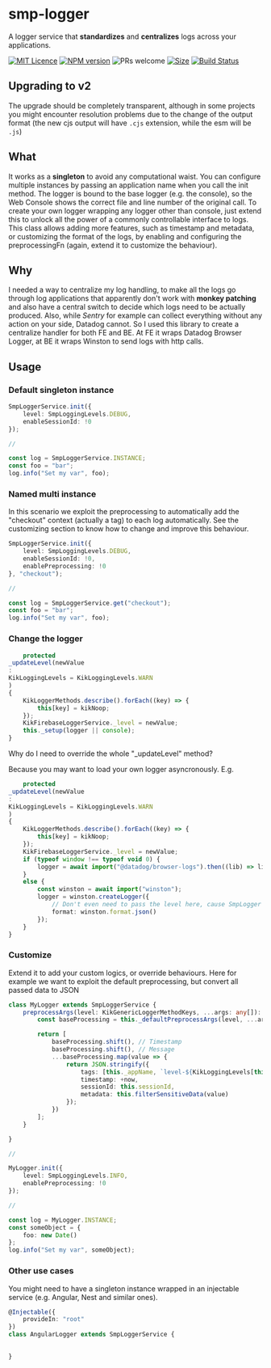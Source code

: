 # smp-logger

A logger service that **standardizes** and **centralizes** logs across your applications.

[![MIT Licence][licence-image]][licence]
[![NPM version][npm-version-image]][npm-url]
![PRs welcome][contributing-image]
[![Size][size]][size-url]
[![Build Status][gh-actions-image]][gh-actions-url]

## Upgrading to v2

The upgrade should be completely transparent, although in some projects you might encounter resolution problems due to
the change of the output format (the new cjs output will have `.cjs` extension, while the esm will be `.js`)

## What

It works as a **singleton** to avoid any computational waist.
You can configure multiple instances by passing an application name when you call the init method.
The logger is bound to the base logger (e.g. the console), so the Web Console shows the correct file and line number of
the original call.
To create your own logger wrapping any logger other than console, just extend this to unlock all the power of a commonly
controllable interface to logs.
This class allows adding more features, such as timestamp and metadata, or customizing the format of the logs, by
enabling and configuring the preprocessingFn (again, extend it to customize the behaviour).

## Why

I needed a way to centralize my log handling, to make all the logs go through log applications that apparently don't
work with **monkey patching** and also have a central switch to decide which logs need to be actually produced.
Also, while _Sentry_ for example can collect everything without any action on your side, Datadog cannot.
So I used this library to create a centralize handler for both FE and BE. At FE it wraps Datadog Browser Logger, at BE
it wraps Winston to send logs with http calls.

## Usage

### Default singleton instance

```ts
SmpLoggerService.init({
    level: SmpLoggingLevels.DEBUG,
    enableSessionId: !0
});

//

const log = SmpLoggerService.INSTANCE;
const foo = "bar";
log.info("Set my var", foo);

```

### Named multi instance

In this scenario we exploit the preprocessing to automatically add the "checkout" context (actually a tag) to each log
automatically.
See the customizing section to know how to change and improve this behaviour.

```ts
SmpLoggerService.init({
    level: SmpLoggingLevels.DEBUG,
    enableSessionId: !0,
    enablePreprocessing: !0
}, "checkout");

//

const log = SmpLoggerService.get("checkout");
const foo = "bar";
log.info("Set my var", foo);

```

### Change the logger

```ts
    protected
_updateLevel(newValue
:
KikLoggingLevels = KikLoggingLevels.WARN
)
{
    KikLoggerMethods.describe().forEach((key) => {
        this[key] = kikNoop;
    });
    KikFirebaseLoggerService._level = newValue;
    this._setup(logger || console);
}
```

Why do I need to override the whole "_updateLevel" method?

Because you may want to load your own logger asyncronously. E.g.

```ts
    protected
_updateLevel(newValue
:
KikLoggingLevels = KikLoggingLevels.WARN
)
{
    KikLoggerMethods.describe().forEach((key) => {
        this[key] = kikNoop;
    });
    KikFirebaseLoggerService._level = newValue;
    if (typeof window !== typeof void 0) {
        logger = await import("@datadog/browser-logs").then((lib) => lib.datadogLogs);
    }
    else {
        const winston = await import("winston");
        logger = winston.createLogger({
            // Don't even need to pass the level here, cause SmpLogger is already filtering enabled levels ;)
            format: winston.format.json()
        });
    }
}
```

### Customize

Extend it to add your custom logics, or override behaviours.
Here for example we want to exploit the default preprocessing, but convert all passed data to JSON

```ts
class MyLogger extends SmpLoggerService {
    preprocessArgs(level: KikGenericLoggerMethodKeys, ...args: any[]): [string, string, ...string[]] {
        const baseProcessing = this._defaultPreprocessArgs(level, ...args);

        return [
            baseProcessing.shift(), // Timestamp
            baseProcessing.shift(), // Message
            ...baseProcessing.map(value => {
                return JSON.stringify({
                    tags: [this._appName, `level-${KikLoggingLevels[this.level]}`, level],
                    timestamp: +now,
                    sessionId: this.sessionId,
                    metadata: this.filterSensitiveData(value)
                });
            })
        ];
    }

}

//

MyLogger.init({
    level: SmpLoggingLevels.INFO,
    enablePreprocessing: !0
});

//

const log = MyLogger.INSTANCE;
const someObject = {
    foo: new Date()
};
log.info("Set my var", someObject);

```

### Other use cases

You might need to have a singleton instance wrapped in an injectable service (e.g. Angular, Nest and similar ones).

```typescript
@Injectable({
    provideIn: "root"
})
class AngularLogger extends SmpLoggerService {
   

}
```

[size]: https://img.shields.io/bundlephobia/minzip/@tonysamperi/logger
[size-url]: https://unpkg.com/@tonysamperi/logger@latest/dist/cjs/index.cjs
[licence-image]: https://img.shields.io/badge/licence-MIT-blue.svg
[licence]: LICENCE

[gh-actions-url]: https://github.com/tonysamperi/smp-logger/actions?query=workflow%3A%22Test%22
[gh-actions-image]: https://github.com/tonysamperi/smp-logger/workflows/Test/badge.svg?branch=master

[npm-url]: https://npmjs.org/package/@tonysamperi%2Flogger
[npm-version-image]: https://badge.fury.io/js/@tonysamperi%2Flogger.svg

[doc-url]: https://tonysamperi.github.io/logger/

[contributing-image]: https://img.shields.io/badge/PRs-welcome-brightgreen.svg

